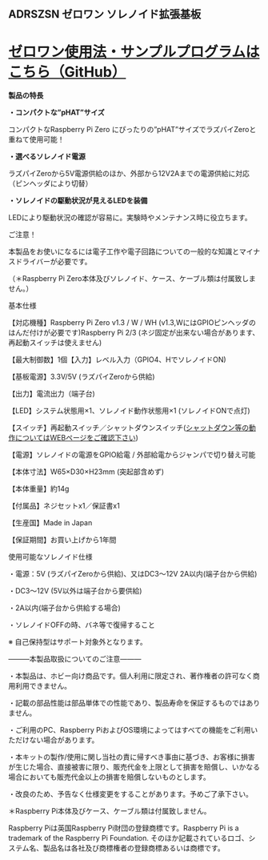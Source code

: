<!--
---
name: ADRSZSN
class: board
type: other
formfactor: pHAT
manufacturer: BitTradeOne
description: ADRSZSN ゼロワン ソレノイド拡張基板
url: http://bit-trade-one.co.jp/product/module/adrszsn/
github: https://github.com/bit-trade-one/RasPi-Zero-One-Series/tree/master/1st/ADRSZSN_Solenoid
buy: http://btoshop.jp/2018/07/02/4562469771854/
image: 'adrszsn.png'
pincount: 40
eeprom: no
power:
  '1':
  '2':
ground:
  '6':
  '9':
  '14':
  '20':
  '25':
  '30':
  '34':
  '39':
pin:
  '7':
    name: Enable
    mode: output
    active: high
  '31':
    name: ShutDownSW
    mode: input
    active: low
  '37':
    name: StatusLED
    mode: output
    active: high
-->
ADRSZSN ゼロワン ソレノイド拡張基板
----------------------

<!--
[

<img alt="WP-製品紹介M41-ADRSZSN-MAIN" class="alignnone size-full wp-image-7558" height="300" sizes="(max-width: 696px) 100vw, 696px" src="http://bit-trade-one.co.jp/wp/wp-content/uploads/2018/06/c040e602f0789b5843f01a25265a00f3.png" srcset="http://bit-trade-one.co.jp/wp/wp-content/uploads/2018/06/c040e602f0789b5843f01a25265a00f3.png 696w, http://bit-trade-one.co.jp/wp/wp-content/uploads/2018/06/c040e602f0789b5843f01a25265a00f3-300x129.png 300w" width="696"/>

![WP-製品紹介M41-ADRSZSN-MAIN](data:image/svg+xml,%3Csvg%20xmlns=%22http://www.w3.org/2000/svg%22%20viewBox=%220%200%20696%20300%22%3E%3C/svg%3E)](http://bit-trade-one.co.jp/wp/wp-content/uploads/2018/06/c040e602f0789b5843f01a25265a00f3.png)
-->

**[ゼロワン使用法・サンプルプログラムはこちら（GitHub）](https://github.com/bit-trade-one/RasPi-Zero-One-Series)**
===========================================================================================

**製品の特長**

**・コンパクトな”pHAT”サイズ**

コンパクトなRaspberry Pi Zero にぴったりの”pHAT”サイズでラズパイZeroと重ねて使用可能！

**・選べるソレノイド電源**

ラズパイZeroから5V電源供給のほか、外部から12V2Aまでの電源供給に対応（ピンヘッダにより切替）

**・ソレノイドの駆動状況が見えるLEDを装備**

LEDにより駆動状況の確認が容易に。実験時やメンテナンス時に役立ちます。

<!--
各部の名称

<img alt="" class="elementOfPhoto" src="https://llstock.s3-ap-northeast-1.amazonaws.com/uploads/photo/image/37504/middle\_stockimage.png?X-Amz-Algorithm=AWS4-HMAC-SHA256&amp;X-Amz-Credential=AKIAI7P6SP7G3K7DHTNA%2F20180629%2Fap-northeast-1%2Fs3%2Faws4\_request&amp;X-Amz-Date=20180629T095351Z&amp;X-Amz-Expires=600&amp;X-Amz-SignedHeaders=host&amp;X-Amz-Signature=34fbde7d6778f1032049f32a1e368d3b38e02e8a91375cc9dc332d15a4e4ddcd"/>

![](data:image/svg+xml,%3Csvg%20xmlns=%22http://www.w3.org/2000/svg%22%20viewBox=%220%200%20%20%22%3E%3C/svg%3E)[

<img alt="WP-製品紹介M41-ADRSZSN-SUB" class="alignnone size-full wp-image-7702" height="176" sizes="(max-width: 691px) 100vw, 691px" src="http://bit-trade-one.co.jp/wp/wp-content/uploads/2018/07/20b011cd161c6793789c3660fc21cea1.png" srcset="http://bit-trade-one.co.jp/wp/wp-content/uploads/2018/07/20b011cd161c6793789c3660fc21cea1.png 691w, http://bit-trade-one.co.jp/wp/wp-content/uploads/2018/07/20b011cd161c6793789c3660fc21cea1-300x76.png 300w" width="691"/>

![WP-製品紹介M41-ADRSZSN-SUB](data:image/svg+xml,%3Csvg%20xmlns=%22http://www.w3.org/2000/svg%22%20viewBox=%220%200%20691%20176%22%3E%3C/svg%3E)](http://bit-trade-one.co.jp/wp/wp-content/uploads/2018/07/20b011cd161c6793789c3660fc21cea1.png)
-->

ご注意！

本製品をお使いになるには電子工作や電子回路についての一般的な知識とマイナスドライバーが必要です。

（＊Raspberry Pi Zero本体及びソレノイド、ケース、ケーブル類は付属致しません。）

基本仕様

【対応機種】Raspberry Pi Zero v1.3 / W / WH (v1.3,WにはGPIOピンヘッダのはんだ付けが必要です)Raspberry Pi 2/3 (ネジ固定が出来ない場合があります、再起動スイッチは使えません)

【最大制御数】1個【入力】レベル入力（GPIO4、HでソレノイドON)

【基板電源】3.3V/5V (ラズパイZeroから供給)

【出力】電流出力（端子台)

【LED】システム状態用×1、ソレノイド動作状態用×1 (ソレノイドONで点灯)

【スイッチ】再起動スイッチ／シャットダウンスイッチ([シャットダウン等の動作についてはWEBページをご確認下さい](http://bit-trade-one.co.jp/blog/201807032/))

【電源】ソレノイドの電源をGPIO給電 / 外部給電からジャンパで切り替え可能

【本体寸法】W65×D30×H23mm (突起部含めず)

【本体重量】約14g

【付属品】ネジセットx1／保証書x1

【生産国】Made in Japan

【保証期間】お買い上げから1年間

使用可能なソレノイド仕様

・電源：5V (ラズパイZeroから供給)、又はDC3～12V 2A以内(端子台から供給)

・DC3～12V (5V以外は端子台から要供給)

・2A以内(端子台から供給する場合)

・ソレノイドOFFの時、バネ等で復帰すること

※ 自己保持型はサポート対象外となります。

―――本製品取扱についてのご注意―――

・本製品は、ホビー向け商品です。個人利用に限定され、著作権者の許可なく商用利用できません。

・記載の部品性能は部品単体での性能であり、製品寿命を保証するものではありません。

・ご利用のPC、Raspberry PiおよびOS環境によってはすべての機能をご利用いただけない場合があります。

・本キットの製作/使用に関し当社の責に帰すべき事由に基づき、お客様に損害が生じた場合、直接被害に限り、販売代金を上限として損害を賠償し、いかなる場合においても販売代金以上の損害を賠償しないものとします。

・改良のため、予告なく仕様変更をすることがあります。予めご了承下さい。

＊Raspberry Pi本体及びケース、ケーブル類は付属致しません。

Raspberry Piは英国Raspberry Pi財団の登録商標です。Raspberry Pi is a trademark of the Raspberry Pi Foundation. そのほか記載されているロゴ、システム名、製品名は各社及び商標権者の登録商標あるいは商標です。
